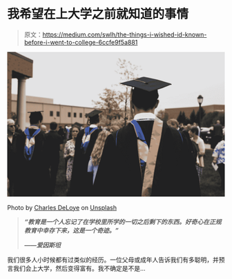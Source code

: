 # 我希望在上大学之前就知道的事情

> 原文：<https://medium.com/swlh/the-things-i-wished-id-known-before-i-went-to-college-6ccfe9f5a881>

![](img/ad43e5e9daedbdca71331a3d0f7eccdc.png)

Photo by [Charles DeLoye](https://unsplash.com/@charlesdeloye?utm_source=medium&utm_medium=referral) on [Unsplash](https://unsplash.com?utm_source=medium&utm_medium=referral)

> ***“教育是一个人忘记了在学校里所学的一切之后剩下的东西。好奇心在正规教育中幸存下来，这是一个奇迹。”***
> 
> ***——爱因斯坦***

我们很多人小时候都有过类似的经历。一位父母或成年人告诉我们有多聪明，并预言我们会上大学，然后变得富有。我不确定是不是…